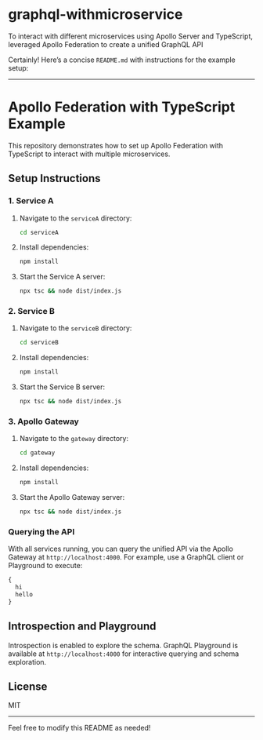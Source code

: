 # graphql-withmicroservice
To interact with different microservices using Apollo Server and TypeScript, leveraged Apollo Federation to create a unified GraphQL API

Certainly! Here’s a concise `README.md` with instructions for the example setup:

---

# Apollo Federation with TypeScript Example

This repository demonstrates how to set up Apollo Federation with TypeScript to interact with multiple microservices.

## Setup Instructions

### 1. Service A

1. Navigate to the `serviceA` directory:
   ```bash
   cd serviceA
   ```

2. Install dependencies:
   ```bash
   npm install
   ```

3. Start the Service A server:
   ```bash
   npx tsc && node dist/index.js
   ```

### 2. Service B

1. Navigate to the `serviceB` directory:
   ```bash
   cd serviceB
   ```

2. Install dependencies:
   ```bash
   npm install
   ```

3. Start the Service B server:
   ```bash
   npx tsc && node dist/index.js
   ```

### 3. Apollo Gateway

1. Navigate to the `gateway` directory:
   ```bash
   cd gateway
   ```

2. Install dependencies:
   ```bash
   npm install
   ```

3. Start the Apollo Gateway server:
   ```bash
   npx tsc && node dist/index.js
   ```

### Querying the API

With all services running, you can query the unified API via the Apollo Gateway at `http://localhost:4000`. For example, use a GraphQL client or Playground to execute:

```graphql
{
  hi
  hello
}
```

## Introspection and Playground

Introspection is enabled to explore the schema. GraphQL Playground is available at `http://localhost:4000` for interactive querying and schema exploration.

## License

MIT

---

Feel free to modify this README as needed!
